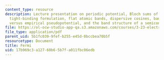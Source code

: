 ```yaml
---
content_type: resource
description: Lecture presentation on periodic potential, Bloch sums of localized variables,
  tight-binding formulation, flat atomic bands, dispersive cosines, bandwidths, tight-binding
  versus empirical pseudopotential, and the band structure of a semiconductor.
file: https://ol-ocw-studio-app-qa.s3.amazonaws.com/courses/3-23-electrical-optical-and-magnetic-properties-of-materials-fall-2007/17b969c3a12760b65b7fa011fbc06edb_clean11.pdf
file_type: application/pdf
parent_uid: 5b1fc039-9fef-b255-e45d-0bccbea70b5f
resourcetype: Document
title: Fermi
uid: 17b969c3-a127-60b6-5b7f-a011fbc06edb
---
```

